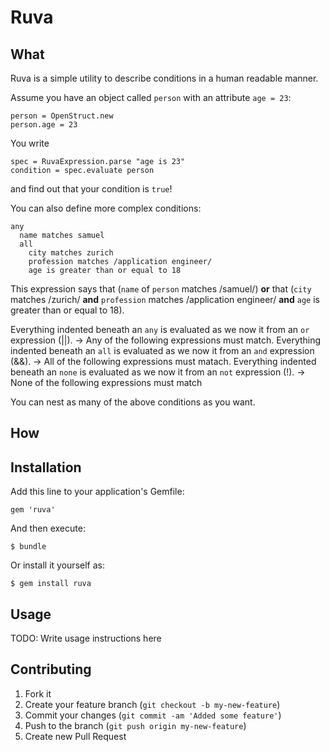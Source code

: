 # Ruva

## What

Ruva is a simple utility to describe conditions in a human readable manner.

Assume you have an object called `person` with an attribute `age = 23`:

    person = OpenStruct.new
    person.age = 23

You write 

    spec = RuvaExpression.parse "age is 23"
    condition = spec.evaluate person 

and find out that your condition is `true`!

You can also define more complex conditions:

    any
      name matches samuel
      all
        city matches zurich
        profession matches /application engineer/
        age is greater than or equal to 18      
        
This expression says that (`name` of `person` matches /samuel/) __or__ that (`city` 
matches /zurich/ __and__ `profession` matches /application engineer/ __and__ `age` is 
greater than or equal to 18).

Everything indented beneath an `any` is evaluated as we now it from an `or` expression (||).
  -> Any of the following expressions must match.
Everything indented beneath an `all` is evaluated as we now it from an `and` expression (&&).
  -> All of the following expressions must matach.
Everything indented beneath an `none` is evaluated as we now it from an `not` expression (!).
  -> None of the following expressions must match

You can nest as many of the above conditions as you want.


## How



## Installation

Add this line to your application's Gemfile:

    gem 'ruva'

And then execute:

    $ bundle

Or install it yourself as:

    $ gem install ruva

## Usage

TODO: Write usage instructions here

## Contributing

1. Fork it
2. Create your feature branch (`git checkout -b my-new-feature`)
3. Commit your changes (`git commit -am 'Added some feature'`)
4. Push to the branch (`git push origin my-new-feature`)
5. Create new Pull Request
